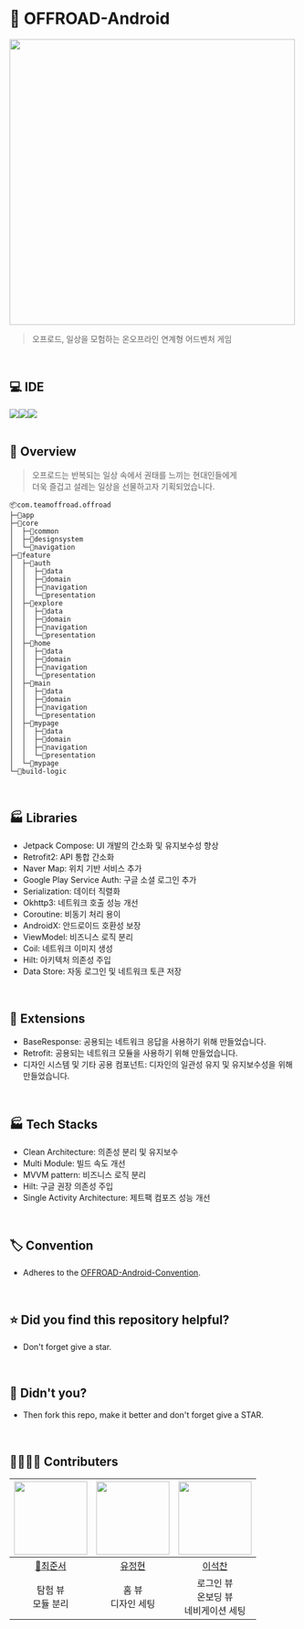 # 📗 OFFROAD-Android
<img src="https://github.com/user-attachments/assets/3d153cb7-f0e7-410a-baa3-9fb3ca21ae82" width="500">

> 오프로드, 일상을 모험하는 온오프라인 연계형 어드벤처 게임
</br>

## 💻 IDE
<div><img src="https://img.shields.io/badge/kotlin-7F52FF?style=for-the-badge&logo=kotlin&logoColor=white"><img src="https://img.shields.io/badge/android-3DDC84?style=for-the-badge&logo=android&logoColor=white"><img src="https://img.shields.io/badge/Android%20Studio-3E81F2.svg?style=for-the-badge&logo=android-studio&logoColor=white"></div>
</br>

## 📁 Overview
> 오프로드는 반복되는 일상 속에서 권태를 느끼는 현대인들에게</br>
> 더욱 즐겁고 설레는 일상을 선물하고자 기획되었습니다.</br>
```
📦com.teamoffroad.offroad
├─📂app
├─📂core
│  ├─📂common
│  ├─📂designsystem
│  └─📂navigation
├─📂feature
│  ├─📂auth
│  │  ├─📂data
│  │  ├─📂domain
│  │  ├─📂navigation
│  │  └─📂presentation
│  ├─📂explore
│  │  ├─📂data
│  │  ├─📂domain
│  │  ├─📂navigation
│  │  └─📂presentation
│  ├─📂home
│  │  ├─📂data
│  │  ├─📂domain
│  │  ├─📂navigation
│  │  └─📂presentation
│  ├─📂main
│  │  ├─📂data
│  │  ├─📂domain
│  │  ├─📂navigation
│  │  └─📂presentation
│  ├─📂mypage
│  │  ├─📂data
│  │  ├─📂domain
│  │  ├─📂navigation
│  │  └─📂presentation
│  └─📂mypage
└─📂build-logic
```
</br>

## 🏭 Libraries
- Jetpack Compose: UI 개발의 간소화 및 유지보수성 향상
- Retrofit2: API 통합 간소화
- Naver Map: 위치 기반 서비스 추가
- Google Play Service Auth: 구글 소셜 로그인 추가
- Serialization: 데이터 직렬화
- Okhttp3: 네트워크 호출 성능 개선
- Coroutine: 비동기 처리 용이
- AndroidX: 안드로이드 호환성 보장
- ViewModel: 비즈니스 로직 분리
- Coil: 네트워크 이미지 생성
- Hilt: 아키텍처 의존성 주입
- Data Store: 자동 로그인 및 네트워크 토큰 저장

</br>

## 🥕 Extensions
- BaseResponse: 공용되는 네트워크 응답을 사용하기 위해 만들었습니다.
- Retrofit: 공용되는 네트워크 모듈을 사용하기 위해 만들었습니다.
- 디자인 시스템 및 기타 공용 컴포넌트: 디자인의 일관성 유지 및 유지보수성을 위해 만들었습니다.

</br>

## 🏭 Tech Stacks
- Clean Architecture: 의존성 분리 및 유지보수
- Multi Module: 빌드 속도 개선
- MVVM pattern: 비즈니스 로직 분리
- Hilt: 구글 권장 의존성 주입
- Single Activity Architecture: 제트팩 컴포즈 성능 개선

</br>

## 🏷️ Convention
- Adheres to the [OFFROAD-Android-Convention](https://github.com/Team-Offroad/Offroad-Android).

</br>

## ⭐️ Did you find this repository helpful?
- Don't forget give a star.

</br>

## 🍴 Didn't you?
- Then fork this repo, make it better and don't forget give a STAR.

</br>

## 👨‍👩‍👧‍👦 Contributers
|<img src="https://avatars.githubusercontent.com/u/127238018?v=4" width="128" />|<img src="https://avatars.githubusercontent.com/u/81751105?v=4" width="128" />|<img src="https://avatars.githubusercontent.com/u/112953135?v=4" width="128" />|
|:---------:|:---------:|:---------:|
|[👑최준서](https://github.com/junseo511)|[유정현](https://github.com/OliviaYJH)|[이석찬](https://github.com/leeseokchan00)|
|탐험 뷰</br>모듈 분리|홈 뷰</br>디자인 세팅|로그인 뷰</br>온보딩 뷰</br>네비게이션 세팅|
